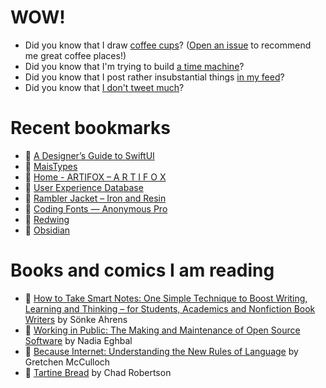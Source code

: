 # WOW!

- Did you know that I draw [coffee cups](https://papercups.mamuso.net/)? ([Open an issue](https://github.com/mamuso/papercups/issues) to recommend me great coffee places!)
- Did you know that I'm trying to build [a time machine](https://github.com/mamuso/fluxcapacitor)?
- Did you know that I post rather insubstantial things [in my feed](https://feed.mamuso.net/)?
- Did you know that [I don't tweet much](https://twitter.com/mamuso)?

# Recent bookmarks

- 👀 [A Designer’s Guide to SwiftUI](https://swiftui.design/guide)
- 👀 [MaisTypes](http://www.maistypes.com/)
- 👀 [Home - ARTIFOX – A R T I F O X](https://theartifox.com/)
- 👀 [User Experience Database](https://www.uxdatabase.io/)
- 👀 [Rambler Jacket – Iron and Resin](https://ironandresin.com/collections/outerwear/products/iron-resin-rambler-jacket?variant=12282523648072)
- 👀 [Coding Fonts — Anonymous Pro](https://coding-fonts.css-tricks.com/fonts/anonymous-pro/)
- 👀 [Redwing](https://www.jeremynelsondesign.com/case-studies/redwing-athletic-sports-font-family)
- 👀 [Obsidian](https://obsidian.md/)


# Books and comics I am reading

- 📘 [How to Take Smart Notes: One Simple Technique to Boost Writing, Learning and Thinking – for Students, Academics and Nonfiction Book Writers](https://www.goodreads.com/book/show/34507927) by Sönke Ahrens
- 📘 [Working in Public: The Making and Maintenance of Open Source Software](https://www.goodreads.com/book/show/54140556) by Nadia Eghbal
- 📘 [Because Internet: Understanding the New Rules of Language](https://www.goodreads.com/book/show/37834053) by Gretchen McCulloch
- 📘 [Tartine Bread](https://www.goodreads.com/book/show/42288156) by Chad Robertson

